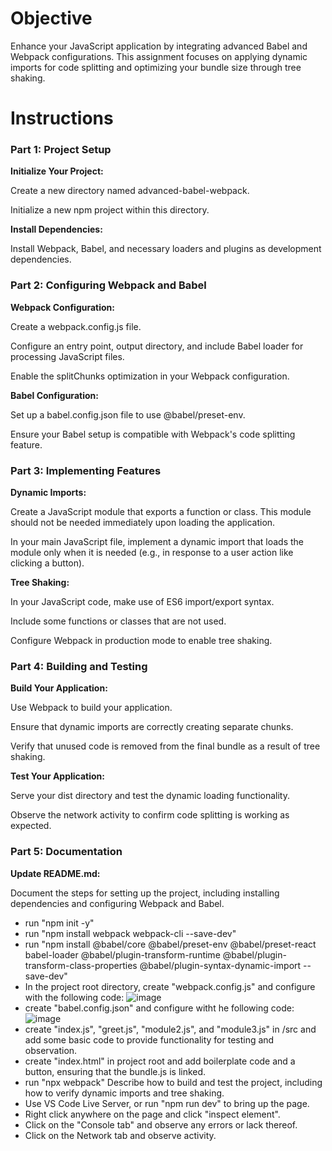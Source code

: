 # Objective

Enhance your JavaScript application by integrating advanced Babel and Webpack configurations. This assignment focuses on applying dynamic imports for code splitting and optimizing your bundle size through tree shaking.

# Instructions

### Part 1: Project Setup

**Initialize Your Project:**

Create a new directory named advanced-babel-webpack.

Initialize a new npm project within this directory.

**Install Dependencies:**

Install Webpack, Babel, and necessary loaders and plugins as development dependencies.

### Part 2: Configuring Webpack and Babel

**Webpack Configuration:**

Create a webpack.config.js file.

Configure an entry point, output directory, and include Babel loader for processing JavaScript files.

Enable the splitChunks optimization in your Webpack configuration.

**Babel Configuration:**

Set up a babel.config.json file to use @babel/preset-env.

Ensure your Babel setup is compatible with Webpack's code splitting feature.

### Part 3: Implementing Features

**Dynamic Imports:**

Create a JavaScript module that exports a function or class. This module should not be needed immediately upon loading the application.

In your main JavaScript file, implement a dynamic import that loads the module only when it is needed (e.g., in response to a user action like clicking a button).

**Tree Shaking:**

In your JavaScript code, make use of ES6 import/export syntax.

Include some functions or classes that are not used.

Configure Webpack in production mode to enable tree shaking.

### Part 4: Building and Testing

**Build Your Application:**

Use Webpack to build your application.

Ensure that dynamic imports are correctly creating separate chunks.

Verify that unused code is removed from the final bundle as a result of tree shaking.

**Test Your Application:**

Serve your dist directory and test the dynamic loading functionality.

Observe the network activity to confirm code splitting is working as expected.

### Part 5: Documentation

**Update README.md:**

Document the steps for setting up the project, including installing dependencies and configuring Webpack and Babel.
- run "npm init -y"
- run "npm install webpack webpack-cli --save-dev"
- run "npm install @babel/core @babel/preset-env @babel/preset-react babel-loader @babel/plugin-transform-runtime @babel/plugin-transform-class-properties @babel/plugin-syntax-dynamic-import --save-dev"
- In the project root directory, create "webpack.config.js" and configure with the following code:
  ![image](https://github.com/rja87sd/advanced-babel-webpack/assets/145504216/ca056a38-1d7e-431b-8e86-95cfd4af3034)  
- create "babel.config.json" and configure witht he following code:
  ![image](https://github.com/rja87sd/advanced-babel-webpack/assets/145504216/1c21133b-231a-4db3-a896-5a29fa693991)
- create "index.js", "greet.js", "module2.js", and "module3.js" in /src and add some basic code to provide functionality for testing and observation.
- create "index.html" in project root and add boilerplate code and a button, ensuring that the bundle.js is linked.
- run "npx webpack"
Describe how to build and test the project, including how to verify dynamic imports and tree shaking.
- Use VS Code Live Server, or run "npm run dev" to bring up the page.
- Right click anywhere on the page and click "inspect element".
- Click on the "Console tab" and observe any errors or lack thereof.
- Click on the Network tab and observe activity.
